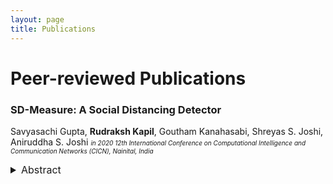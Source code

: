 ```yaml
---
layout: page
title: Publications
---
```


# Peer-reviewed Publications

### SD-Measure: A Social Distancing Detector
Savyasachi Gupta, **Rudraksh Kapil**, Goutham Kanahasabi, Shreyas S. Joshi, Aniruddha S. Joshi
<font size=1 line-height=0.5>*in 2020 12th International Conference on Computational Intelligence and Communication Networks (CICN), Nainital, India*




<font size=3>
<details>
	<summary>Abstract</summary>
	Abstract: The practice of social distancing is imperative to curbing the spread of contagious diseases and has been globally adopted as a non-pharmaceutical prevention measure during the COVID-19 pandemic. This work proposes a novel framework named SD-Measure for detecting social distancing from video footages. The proposed framework leverages the Mask R-CNN deep neural network to detect people in a video frame. To consistently identify whether social distancing is practiced during the interaction between people, a centroid tracking algorithm is utilised to track the subjects over the course of the footage. With the aid of authentic algorithms for approximating the distance of people from the camera and between themselves, we determine whether the social distancing guidelines are being adhered to. The framework attained a high accuracy value in conjunction with a low false alarm rate when tested on Custom Video Footage Dataset (CVFD) and Custom Personal Images Dataset (CPID), where it manifested its effectiveness in determining whether social distancing guidelines were practiced.

</details>










